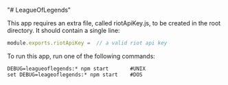 "# LeagueOfLegends" 

This app requires an extra file, called riotApiKey.js, to be created in the root directory.  It should contain a single line:

```javascript
module.exports.riotApiKey =  // a valid riot api key
```


To run this app, run one of the following commands:

```shell
DEBUG=leagueoflegends:* npm start       #UNIX
set DEBUG=leageoflegends:* npm start    #DOS
```
